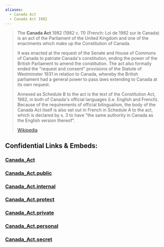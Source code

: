 ```yaml
---
aliases:
  - Canada Act
  - Canada Act 1982
---
```


> The **Canada Act** 1982 (1982 c. 11) (French: Loi de 1982 sur le Canada) 
> is an act of the Parliament of the United Kingdom 
> and one of the enactments which make up the Constitution of Canada. 
> 
> It was enacted at the request of the Senate and House of Commons of Canada 
> to patriate Canada's constitution, ending the power of the British Parliament to amend the constitution. The act also formally ended the "request and consent" provisions of the Statute of Westminster 1931 
> in relation to Canada, 
> whereby the British parliament had a general power to pass laws extending to Canada at its own request.
>
> Annexed as Schedule B to the act is the text of the Constitution Act, 1982, 
> in both of Canada's official languages (i.e. English and French). 
> Because of the requirements of official bilingualism, 
> the body of the Canada Act itself is also set out in French in Schedule A to the act, 
> which is declared by s. 3 to have "the same authority in Canada as the English version thereof".
>
> [Wikipedia](https://en.wikipedia.org/wiki/Canada%20Act%201982) 


## Confidential Links & Embeds: 

### [Canada_Act](/_Standards/Earth/Continent/America~North/Canada/Canada_Act.md) 

### [Canada_Act.public](/_public/Earth/Continent/America~North/Canada/Canada_Act.public.md) 

### [Canada_Act.internal](/_internal/Earth/Continent/America~North/Canada/Canada_Act.internal.md) 

### [Canada_Act.protect](/_protect/Earth/Continent/America~North/Canada/Canada_Act.protect.md) 

### [Canada_Act.private](/_private/Earth/Continent/America~North/Canada/Canada_Act.private.md) 

### [Canada_Act.personal](/_personal/Earth/Continent/America~North/Canada/Canada_Act.personal.md) 

### [Canada_Act.secret](/_secret/Earth/Continent/America~North/Canada/Canada_Act.secret.md)

